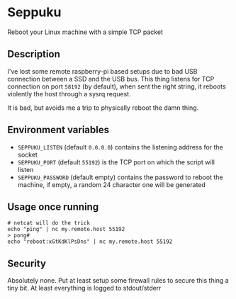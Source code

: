 # Seppuku

Reboot your Linux machine with a simple TCP packet

## Description

I've lost some remote raspberry-pi based setups due to bad USB connection between a SSD and the USB bus.
This thing listens for TCP connection on port `58192` (by default), when sent the right string, it reboots violently the host through a sysrq request.

It is bad, but avoids me a trip to physically reboot the damn thing.


## Environment variables

 - `SEPPUKU_LISTEN` (default `0.0.0.0`) contains the listening address for the socket
 - `SEPPUKU_PORT` (default `55192`) is the TCP port on which the script will listen
 - `SEPPUKU_PASSWORD` (default empty) contains the password to reboot the machine, if empty, a random 24 character one will be generated

## Usage once running

```shell
# netcat will do the trick
echo "ping" | nc my.remote.host 55192
> pong#
echo "reboot:xGtKdKlPsDns" | nc my.remote.host 55192

```

## Security

Absolutely none. Put at least setup some firewall rules to secure this thing a tiny bit. At least everything is logged to stdout/stderr